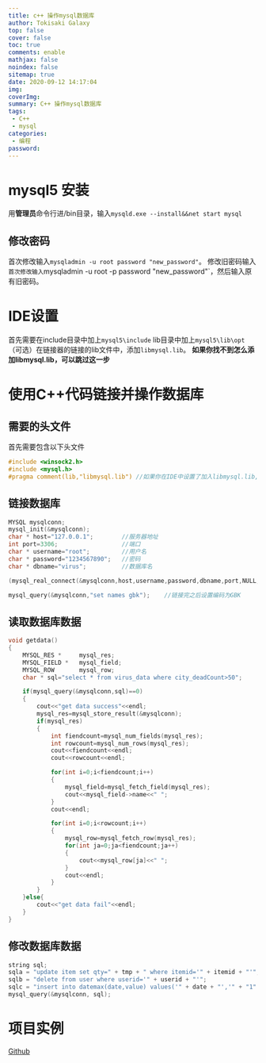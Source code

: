 ```yaml
---
title: c++ 操作mysql数据库
author: Tokisaki Galaxy
top: false
cover: false
toc: true
comments: enable
mathjax: false
noindex: false
sitemap: true
date: 2020-09-12 14:17:04
img:
coverImg:
summary: C++ 操作mysql数据库
tags:
 - C++
 - mysql
categories:
 - 编程
password:
---
```


# mysql5 安装

用**管理员**命令行进/bin目录，输入`mysqld.exe --install&&net start mysql`

## 修改密码

首次修改输入`mysqladmin -u root password "new_password"`。
修改旧密码输入`首次修改输入`mysqladmin -u root -p password "new_password"`，然后输入原有旧密码。

# IDE设置

首先需要在include目录中加上`mysql5\include`
lib目录中加上`mysql5\lib\opt`
（可选）在链接器的链接的lib文件中，添加`libmysql.lib`。
**如果你找不到怎么添加libmysql.lib，可以跳过这一步**

# 使用C++代码链接并操作数据库

## 需要的头文件
首先需要包含以下头文件
```cpp
#include <winsock2.h>
#include <mysql.h>
#pragma comment(lib,"libmysql.lib") //如果你在IDE中设置了加入libmysql.lib,就可以不需要这一行，但是你加上去也没事
```

## 链接数据库
```cpp
MYSQL mysqlconn;
mysql_init(&mysqlconn);
char * host="127.0.0.1";        //服务器地址
int port=3306;                  //端口
char * username="root";         //用户名
char * password="1234567890";   //密码
char * dbname="virus";          //数据库名

(mysql_real_connect(&mysqlconn,host,username,password,dbname,port,NULL,CLIENT_FOUND_ROWS) != NULL)?cout<<"success"<<endl:cout<<"fail"<<endl;

mysql_query(&mysqlconn,"set names gbk");    //链接完之后设置编码为GBK
```

## 读取数据库数据

```cpp
void getdata()
{
    MYSQL_RES *     mysql_res;
    MYSQL_FIELD *   mysql_field;
    MYSQL_ROW       mysql_row;
    char * sql="select * from virus_data where city_deadCount>50";

    if(mysql_query(&mysqlconn,sql)==0)
    {
        cout<<"get data success"<<endl;
        mysql_res=mysql_store_result(&mysqlconn);
        if(mysql_res)
        {
            int fiendcount=mysql_num_fields(mysql_res);
            int rowcount=mysql_num_rows(mysql_res);
            cout<<fiendcount<<endl;
            cout<<rowcount<<endl;

            for(int i=0;i<fiendcount;i++)
            {
                mysql_field=mysql_fetch_field(mysql_res);
                cout<<mysql_field->name<<" ";
            }
            cout<<endl;

            for(int i=0;i<rowcount;i++)
            {
                mysql_row=mysql_fetch_row(mysql_res);
                for(int ja=0;ja<fiendcount;ja++)
                {
                    cout<<mysql_row[ja]<<" ";
                }
                cout<<endl;
            }
        }
    }else{
        cout<<"get data fail"<<endl;
    }
}
```

## 修改数据库数据
```cpp
string sql;
sqla = "update item set qty=" + tmp + " where itemid='" + itemid + "'";   			//修改
sqlb = "delete from user where userid='" + userid + "'";							//删除
sqlc = "insert into datemax(date,value) values('" + date + "','" + "1" + "');";     //插入
mysql_query(&mysqlconn, sql);
```

# 项目实例

[Github](https://github.com/Tokisaki-Galaxy/LEARN-C)